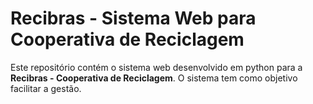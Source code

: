 # Recibras - Sistema Web para Cooperativa de Reciclagem

Este repositório contém o sistema web desenvolvido em python para a **Recibras - Cooperativa de Reciclagem**. O sistema tem como objetivo facilitar a gestão.
